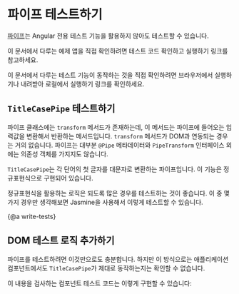 <!--
# Testing Pipes
-->
# 파이프 테스트하기

<!--
You can test [pipes](guide/pipes) without the Angular testing utilities.

<div class="alert is-helpful">

  For a hands-on experience, <live-example name="testing" stackblitz="specs" noDownload>run tests and explore the test code</live-example> in your browser as you read this guide.

  If you'd like to experiment with the application that this guide describes, <live-example name="testing" noDownload>run it in your browser</live-example> or <live-example name="testing" downloadOnly>download and run it locally</live-example>.

</div>
-->
[파이프](guide/pipes)는 Angular 전용 테스트 기능을 활용하지 않아도 테스트할 수 있습니다.

<div class="alert is-helpful">

  이 문서에서 다루는 예제 앱을 직접 확인하려면 <live-example name="testing" stackblitz="specs" noDownload>테스트 코드 확인하고 실행하기</live-example> 링크를 참고하세요.

  이 문서에서 다루는 테스트 기능이 동작하는 것을 직접 확인하려면 <live-example name="testing" noDownload>브라우저에서 실행하기</live-example>나 <live-example name="testing" downloadOnly>내려받아 로컬에서 실행하기</live-example> 링크를 확인하세요.

</div>


<!--
## Testing the `TitleCasePipe`
-->
##  `TitleCasePipe` 테스트하기

<!--
A pipe class has one method, `transform`, that manipulates the input
value into a transformed output value.
The `transform` implementation rarely interacts with the DOM.
Most pipes have no dependence on Angular other than the `@Pipe`
metadata and an interface.

Consider a `TitleCasePipe` that capitalizes the first letter of each word.
Here's an implementation with a regular expression.

<code-example path="testing/src/app/shared/title-case.pipe.ts" header="app/shared/title-case.pipe.ts"></code-example>

Anything that uses a regular expression is worth testing thoroughly.
Use simple Jasmine to explore the expected cases and the edge cases.

<code-example path="testing/src/app/shared/title-case.pipe.spec.ts" region="excerpt" header="app/shared/title-case.pipe.spec.ts"></code-example>
-->
파이프 클래스에는 `transform` 메서드가 존재하는데, 이 메서드는 파이프에 들어오는 입력값을 변환해서 반환하는 메서드입니다.
`transform` 메서드가 DOM과 연동되는 경우는 거의 없습니다.
파이프는 대부분 `@Pipe` 메타데이터와 `PipeTransform` 인터페이스 외에는 의존성 객체를 가지지도 않습니다.

`TitleCasePipe`는 각 단어의 첫 글자를 대문자로 변환하는 파이프입니다.
이 기능은 정규표현식으로 구현되어 있습니다.

<code-example path="testing/src/app/shared/title-case.pipe.ts" header="app/shared/title-case.pipe.ts"></code-example>

정규표현식을 활용하는 로직은 되도록 많은 경우를 테스트하는 것이 좋습니다.
이 중 몇가지 경우만 생각해보면 Jasmine을 사용해서 이렇게 테스트할 수 있습니다.

<code-example path="testing/src/app/shared/title-case.pipe.spec.ts" region="excerpt" header="app/shared/title-case.pipe.spec.ts"></code-example>


{@a write-tests}

<!--
## Writing DOM tests to support a pipe test
-->
## DOM 테스트 로직 추가하기

<!--
These are tests of the pipe _in isolation_.
They can't tell if the `TitleCasePipe` is working properly as applied in the application components.

Consider adding component tests such as this one:

<code-example path="testing/src/app/hero/hero-detail.component.spec.ts" region="title-case-pipe" header="app/hero/hero-detail.component.spec.ts (pipe test)"></code-example>
-->
파이프를 테스트하려면 이것만으로도 충분합니다.
하지만 이 방식으로는 애플리케이션 컴포넌트에서도 `TitleCasePipe`가 제대로 동작하는지는 확인할 수 없습니다.

이 내용을 검사하는 컴포넌트 테스트 코드는 이렇게 구현할 수 있습니다:

<code-example path="testing/src/app/hero/hero-detail.component.spec.ts" region="title-case-pipe" header="app/hero/hero-detail.component.spec.ts (파이프 테스트하기)"></code-example>
